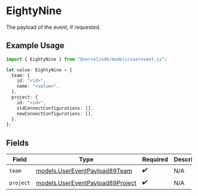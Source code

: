 # EightyNine

The payload of the event, if requested.

## Example Usage

```typescript
import { EightyNine } from "@vercel/sdk/models/userevent.js";

let value: EightyNine = {
  team: {
    id: "<id>",
    name: "<value>",
  },
  project: {
    id: "<id>",
    oldConnectConfigurations: [],
    newConnectConfigurations: [],
  },
};
```

## Fields

| Field                                                                      | Type                                                                       | Required                                                                   | Description                                                                |
| -------------------------------------------------------------------------- | -------------------------------------------------------------------------- | -------------------------------------------------------------------------- | -------------------------------------------------------------------------- |
| `team`                                                                     | [models.UserEventPayload89Team](../models/usereventpayload89team.md)       | :heavy_check_mark:                                                         | N/A                                                                        |
| `project`                                                                  | [models.UserEventPayload89Project](../models/usereventpayload89project.md) | :heavy_check_mark:                                                         | N/A                                                                        |